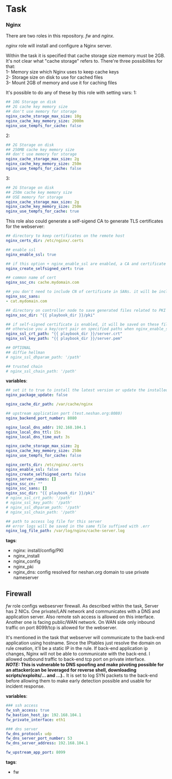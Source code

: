 # Task

### Nginx
There are two roles in this repository. _fw_ and _nginx_.

_nginx_ role will install and configure a Nginx server.

Within the task it is specified that cache storage size memory must be 2GB. It's not clear what "cache storage" refers to. There're three possibilites for that:  
1- Memory size which Nginx uses to keep cache keys  
2- Storage size on disk to use for cached files  
3- Mount 2GB of memory and use it for caching files  


It's possible to do any of these by this role with setting vars:
1:
```yaml
## 10G Storage on disk
## 2G cache key memory size
## don't use memory for storage
nginx_cache_storage_max_size: 10g
nginx_cache_key_memory_size: 2000m
nginx_use_tempfs_for_cache: false
```
2:
```yaml
## 2G Storage on disk
## 250MB cache key memory size
## don't use memory for storage
nginx_cache_storage_max_size: 2g
nginx_cache_key_memory_size: 250m
nginx_use_tempfs_for_cache: false
```
3:
```yaml
## 2G Storage on disk
## 250m cache key memory size
## USE memory for storage
nginx_cache_storage_max_size: 2g
nginx_cache_key_memory_size: 250m
nginx_use_tempfs_for_cache: true
```


This role also could generate a self-sigend CA to generate TLS certificates for the webserver:
```yaml
## directory to keep certificates on the remote host
nginx_certs_dir: /etc/nginx/.certs

## enable ssl
nginx_enable_ssl: true

## if this option + nginx_enable_ssl are enabled, a CA and certificate signed by that CA is generated
nginx_create_selfsigned_cert: true

## common name of cert 
nginx_ssc_cn: cache.mydomain.com

## you don't need to include CN of certificate in SANs. it will be included by default
nginx_ssc_sans:
- cat.mydomain.com

## directory on controller node to save generated files related to PKI
nginx_ssc_dir: "{{ playbook_dir }}/pki"

## if self-signed certificate is enabled, it will be saved on these files
## otherwise you a key/cert pair on specified paths when nginx_enable_ssl is set to true
nginx_ssl_crt_path: "{{ playbook_dir }}/server.crt"
nginx_ssl_key_path: "{{ playbook_dir }}/server.pem"

## OPTIONAL
## diffie hellman 
# nginx_ssl_dhparam_path: '/path'

## trusted chain
# nginx_ssl_chain_path: '/path'
```
**variables**:
```yaml
## set it to true to install the latest version or update the installed package
nginx_package_update: false

nginx_cache_dir_path: /var/cache/nginx

## upstream application port (test.neshan.org:8080)
nginx_backend_port_number: 8080

nginx_local_dns_addr: 192.168.104.1
nginx_local_dns_ttl: 15s
nginx_local_dns_time_out: 3s

nginx_cache_storage_max_size: 2g
nginx_cache_key_memory_size: 250m
nginx_use_tempfs_for_cache: false

nginx_certs_dir: /etc/nginx/.certs
nginx_enable_ssl: false
nginx_create_selfsigned_cert: false
nginx_server_names: []
nginx_ssc_cn: ""
nginx_ssc_sans: []
nginx_ssc_dir: "{{ playbook_dir }}/pki"
# nginx_ssl_crt_path: '/path'
# nginx_ssl_key_path: '/path'
# nginx_ssl_dhparam_path: '/path'
# nginx_ssl_chain_path: '/path'

## path to access log file for this server
## error logs will be saved in the same file suffixed with .err
nginx_log_file_path: /var/log/nginx/cache-server.log
```
**tags**:
- nginx: install/config/PKI
- nginx_install
- nginx_config
- nginx_pki
- nginx_dns: config resolved for neshan.org domain to use private nameserver


## Firewall

_fw_ role configs websesrver firewall. As described within the task, Server has 2 NICs. One private/LAN network and communicates with a DNS and application server. Also remote ssh access is allowed on this interface. Another one is facing public/WAN network. On WAN side only inbound traffic on port 8099/tcp is allowed for the webserver.

It's mentioned in the task that webserver will communicate to the back-end application using hostname. Since the IPtables just resolve the domain on rule creation, it'll be a static IP in the rule. If back-end application ip changes, Nginx will not be able to communicate with the back-end. I allowed outbound traffic to back-end tcp port on private interface.  
***NOTE:*** **This is vulnerable to DNS spoofing and make pivoting possible for an attacker(can be leveraged for reverse shell, downloading scripts/exploits/... and ...).**. It is set to log SYN packets to the back-end before allowing them to make early detection possible and usable for incident response.


**variables**:
```yaml
### ssh access
fw_ssh_access: true
fw_bastion_host_ip: 192.168.104.1
fw_private_interface: eth1

### dns server
fw_dns_protocol: udp
fw_dns_server_port_number: 53
fw_dns_server_address: 192.168.104.1

fw_upstream_app_port: 8099
```
**tags**:
- fw
